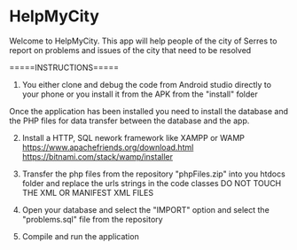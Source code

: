 # HelpMyCity

Welcome to HelpMyCity. This app will help people of the city of Serres to report on problems and issues of the city that need to be resolved 


=====INSTRUCTIONS=====

1. You either clone and debug the code from Android studio directly to your phone or you install it from the APK from the "install" folder

Once the application has been installed you need to install the database and the PHP files for data transfer between the database and the app.

2. Install a HTTP, SQL nework framework like XAMPP or WAMP
https://www.apachefriends.org/download.html
https://bitnami.com/stack/wamp/installer

3. Transfer the php files from the repository "phpFiles.zip" into you htdocs folder and replace the urls strings in the code classes
DO NOT TOUCH THE XML OR MANIFEST XML FILES

4. Open your database and select the "IMPORT" option and select the "problems.sql" file from the repository

5. Compile and run the application
